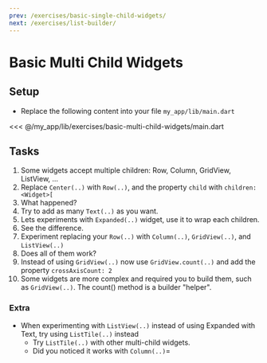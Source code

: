 ```yaml
---
prev: /exercises/basic-single-child-widgets/
next: /exercises/list-builder/
---
```


# Basic Multi Child Widgets

## Setup

- Replace the following content into your file `my_app/lib/main.dart`

<<< @/my_app/lib/exercises/basic-multi-child-widgets/main.dart

## Tasks

1. Some widgets accept multiple children: Row, Column, GridView, ListView, ...
2. Replace `Center(..)` with `Row(..)`, and the property `child` with `children: <Widget>[`
3. What happened?
4. Try to add as many `Text(..)` as you want.
5. Lets experiments with `Expanded(..)` widget, use it to wrap each children.
6. See the difference.
7. Experiment replacing your `Row(..)` with `Column(..)`, `GridView(..)`, and `ListView(..)`
8. Does all of them work?
9. Instead of using `GridView(..)` now use `GridView.count(..)` and add the property `crossAxisCount: 2`
10. Some widgets are more complex and required you to build them, such as `GridView(..)`. The count() method is a builder "helper".

### Extra

- When experimenting with `ListView(..)` instead of using Expanded with Text, try using `ListTile(..)` instead
  - Try `ListTile(..)` with other multi-child widgets.
  - Did you noticed it works with `Column(..)`=